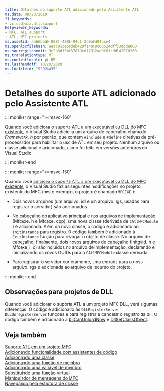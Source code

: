 ```yaml
---
title: Detalhes do suporte ATL adicionado pelo Assistente ATL
ms.date: 08/20/2019
f1_keywords:
- vc.codewiz.atl.support
helpviewer_keywords:
- MFC, ATL support
- ATL, MFC projects
ms.assetid: aa66bad0-008f-4886-94c1-2a0a0d04bce4
ms.openlocfilehash: aeac01ce58deb429f14058c06524dff53abde060
ms.sourcegitcommit: 9c2b3df9b837879cd17932ae9f61cdd142078260
ms.translationtype: MT
ms.contentlocale: pt-BR
ms.lasthandoff: 10/29/2020
ms.locfileid: "92924435"
---
```

# <a name="details-of-atl-support-added-by-the-atl-wizard"></a>Detalhes do suporte ATL adicionado pelo Assistente ATL

::: moniker range=">=msvc-160"

Quando você [adiciona o suporte ATL a um executável ou DLL do MFC existente](../../mfc/reference/adding-atl-support-to-your-mfc-project.md), o Visual Studio adiciona um arquivo de cabeçalho chamado *Framework. h* por padrão, que contém `#include` e `#define` diretivas de pré-processador para habilitar o uso de ATL em seu projeto. Nenhum arquivo ou classe adicional é adicionado, como foi feito em versões anteriores do Visual Studio.

::: moniker-end

::: moniker range="<=msvc-150"

Quando você [adiciona o suporte ATL a um executável ou DLL do MFC existente](../../mfc/reference/adding-atl-support-to-your-mfc-project.md), o Visual Studio faz as seguintes modificações no projeto existente do MFC (neste exemplo, o projeto é chamado `MFCEXE` ):

- Dois novos arquivos (um arquivo. idl e um arquivo. rgs, usados para registrar o servidor) são adicionados.

- No cabeçalho do aplicativo principal e nos arquivos de implementação (Mfcexe. h e Mfcexe. cpp), uma nova classe (derivada de `CAtlMFCModule` ) é adicionada. Além da nova classe, o código é adicionado ao `InitInstance` para registro. O código também é adicionado à `ExitInstance` função para revogar o objeto de classe. No arquivo de cabeçalho, finalmente, dois novos arquivos de cabeçalho (Initguid. h e Mfcexe_i. c) são incluídos no arquivo de implementação, declarando e inicializando os novos GUIDs para a `CAtlMFCModule` classe derivada.

- Para registrar o servidor corretamente, uma entrada para o novo arquivo. rgs é adicionada ao arquivo de recurso do projeto.

::: moniker-end

## <a name="notes-for-dll-projects"></a>Observações para projetos de DLL

Quando você adicionar o suporte ATL a um projeto MFC DLL, verá algumas diferenças. O código é adicionado às `DLLRegisterServer` `DLLUnregisterServer` funções e para registrar e cancelar o registro da dll. O código também é adicionado a [DllCanUnloadNow](../../atl/reference/catldllmodulet-class.md#dllcanunloadnow) e [DllGetClassObject](../../atl/reference/catldllmodulet-class.md#dllgetclassobject).

## <a name="see-also"></a>Veja também

[Suporte ATL em um projeto MFC](../../mfc/reference/adding-atl-support-to-your-mfc-project.md)<br/>
[Adicionando funcionalidade com assistentes de código](../../ide/adding-functionality-with-code-wizards-cpp.md)<br/>
[Adicionando uma classe](../../ide/adding-a-class-visual-cpp.md)<br/>
[Adicionando uma função de membro](../../ide/adding-a-member-function-visual-cpp.md)<br/>
[Adicionando uma variável de membro](../../ide/adding-a-member-variable-visual-cpp.md)<br/>
[Substituindo uma função virtual](../../ide/overriding-a-virtual-function-visual-cpp.md)<br/>
[Manipulador de mensagens do MFC](../../mfc/reference/adding-an-mfc-message-handler.md)<br/>
[Navegando pela estrutura de classe](../../ide/navigate-code-cpp.md)
